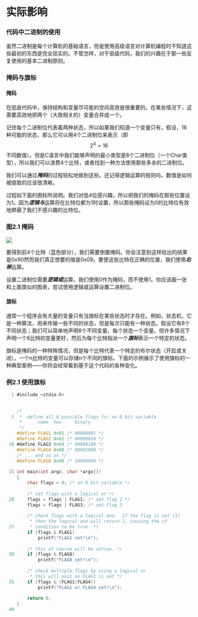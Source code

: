 # 实际影响

### 代码中二进制的使用

虽然二进制是每个计算机的基础语言，但是使用高级语言对计算机编程时不知道这些最初的东西是完全现实的。不管怎样，对于低级代码，我们的兴趣在于那一些反复使用的基本二进制原则。

### 掩码与旗标

#### 掩码

在低层代码中，保持结构和变量尽可能的空间高效是很重要的。在某些情况下，这需要高效地把两个（大致相关的）变量合并成一个。

记住每个二进制位代表着两种状态，所以如果我们知道一个变量只有，假设，16种可能的状态，那么它可以用4个二进制位来表示（即 $$2^4=16$$ 不同数值）。但是C语言中我们能够声明的最小类型是8个二进制位（一个Char类型），所以我们可以浪费4个比特，或者找到一种方法使用那些多余的二进制位。

我们可以通过***掩码***的过程轻松地做到这些。还记得逻辑运算的规则吗，数值是如何被提取的应该很清晰。

过程如下面的图标所说明。我们对低4位感兴趣，所以把我们的掩码在那些位置设为1。因为***逻辑与***运算将在比特位都为1时设置，所以那些掩码设为0的比特位有效地屏蔽了我们不感兴趣的比特位。

### 图2.1 掩码

![](http://ww1.sinaimg.cn/large/76731d17gy1fcdnc6wk1qj209x05bjr5)

要得到前4个比特（蓝色部分），我们需要倒置掩码。你会注意到这样给出的结果是0x90然而我们真正想要的值是0x09。要使这些比特在正确的位置，我们使用***右移***运算。

设置二进制位需要***逻辑或***运算。我们使用0作为掩码，而不使用1。你应该画一张和上面类似的图表，尝试使用逻辑或运算设置二进制位。

#### 旗标

通常一个程序会有大量的变量只有当旗标在某些状态时才存在。例如，状态机，它是一种算法，用来传输一些不同的状态，但是每次只能有一种状态。假设它有8个不同状态；我们可以简单地声明8个不同变量，每个状态一个变量。但许多情况下声明一个8比特的变量更好，然后为每个比特指派一个***旗标***表示一个特定的状态。

旗标是掩码的一种特殊情况，但是每个比特代表一个特定的布尔状态（开启或关闭）。一个n比特的变量可以存储n个不同的旗标。下面的示例展示了使用旗标的一种典型案例——你将会经常看到基于这个代码的各种变化。

### 例2.1 使用旗标

```c
  1 #include <stdio.h>
    
    
    /*
  5  *  define all 8 possible flags for an 8 bit variable
     *      name  hex     binary
     */
    #define FLAG1 0x01 /* 00000001 */
    #define FLAG2 0x02 /* 00000010 */
 10 #define FLAG3 0x04 /* 00000100 */
    #define FLAG4 0x08 /* 00001000 */
    /* ... and so on */
    #define FLAG8 0x80 /* 10000000 */
    
 15 int main(int argc, char *argv[])
    {
    	char flags = 0; /* an 8 bit variable */
    
    	/* set flags with a logical or */
 20 	flags = flags | FLAG1; /* set flag 1 */
    	flags = flags | FLAG3; /* set flag 3
    
    	/* check flags with a logical and.  If the flag is set (1)
    	 * then the logical and will return 1, causing the if
 25 	 * condition to be true. */
    	if (flags & FLAG1)
    		printf("FLAG1 set!\n");
    
    	/* this of course will be untrue. */
 30 	if (flags & FLAG8)
    		printf("FLAG8 set!\n");
    
    	/* check multiple flags by using a logical or
    	 * this will pass as FLAG1 is set */
 35 	if (flags & (FLAG1|FLAG4))
    		printf("FLAG1 or FLAG4 set!\n");
    
    	return 0;
    }
 40 
```

